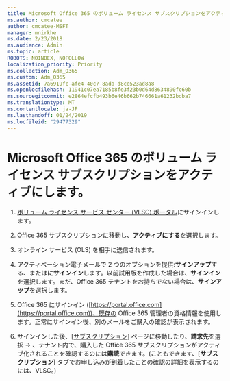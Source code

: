 ```yaml
---
title: Microsoft Office 365 のボリューム ライセンス サブスクリプションをアクティブにします。
ms.author: cmcatee
author: cmcatee-MSFT
manager: mnirkhe
ms.date: 2/23/2018
ms.audience: Admin
ms.topic: article
ROBOTS: NOINDEX, NOFOLLOW
localization_priority: Priority
ms.collection: Adm_O365
ms.custom: Adm_O365
ms.assetid: 7a6919fc-afe4-40c7-8ada-d8ce523ad8a8
ms.openlocfilehash: 11941c07ea7185b8fe3f23b0d64d8634890fc60b
ms.sourcegitcommit: e2864efcfb493b6e46b662b746661a61232bdba7
ms.translationtype: MT
ms.contentlocale: ja-JP
ms.lasthandoff: 01/24/2019
ms.locfileid: "29477329"
---
```

# <a name="activating-a-microsoft-office-365-volume-license-subscription"></a>Microsoft Office 365 のボリューム ライセンス サブスクリプションをアクティブにします。

1. [ボリューム ライセンス サービス センター (VLSC) ポータル](http://go.microsoft.com/fwlink/p/?LinkId=329762)にサインインします。
    
2. Office 365 サブスクリプションに移動し、**アクティブにする**を選択します。
    
3. オンライン サービス (OLS) を相手に送信されます。
    
4. アクティベーション電子メールで 2 つのオプションを提供:**サインアップ**する、または**にサインイン**します。以前試用版を作成した場合は、**サインイン**を選択します。まだ、Office 365 テナントをお持ちでない場合は、**サインアップ**を選択します。
    
5. Office 365 にサインイン ([https://portal.office.com](https://portal.office.com))、既存の Office 365 管理者の資格情報を使用します。正常にサインイン後、別のメールをご購入の確認が表示されます。
    
6. サインインした後、[[サブスクリプション](https://go.microsoft.com/fwlink/p/?linkid=842054)] ページに移動したり、**請求先**を選択 -\> 、テナント内で、購入した Office 365 サブスクリプションがアクティブ化されることを確認するのには**購読**できます。(こともできます、[**サブスクリプション**] タブでお申し込みが到着したことの確認の詳細を表示するのには、VLSC。) 
    

